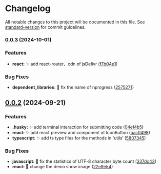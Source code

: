 # Changelog

All notable changes to this project will be documented in this file. See [standard-version](https://github.com/conventional-changelog/standard-version) for commit guidelines.

### [0.0.3](https://gitee.com/franky57/daily_demo/compare/v0.0.2...v0.0.3) (2024-10-01)


### Features

* **react:** ✨ add react-router、cdn of jsDelivr ([f7b04e1](https://gitee.com/franky57/daily_demo/commit/f7b04e1a27b66425dd0c193d7f5c816030c8c242))


### Bug Fixes

* **dependent_libraries:** 🐛 fix the name of nprogress ([2575271](https://gitee.com/franky57/daily_demo/commit/2575271d9f620d2b882e4f43246a8984c66c6991))

## [0.0.2](https://github.com/FC57/daily_demo/commit/f3ac905faafd7ba73595902ba1b63a5509305db9) (2024-09-21)

### Features

- **.husky:** ✨ add terminal interaction for submitting code ([04ef4b5](https://github.com/FC57/daily_demo/commit/04ef4b51b459b8de3cafa7fd0ef84f05998c0eea))
- **react:** ✨ add react preview and component of IconButton ([aac0498](https://github.com/FC57/daily_demo/commit/aac04980f32b27cdc7a9c077ca14952ad14a1473))
- **typescript:** ✨ add ts type files for the methods in 'utils' ([5807345](https://github.com/FC57/daily_demo/commit/58073453adf39b1e8e8a43ba785e8403fc3d3411))

### Bug Fixes

- **javascript:** 🐛 fix the statistics of UTF-8 character byte count ([337dc43](https://github.com/FC57/daily_demo/commit/337dc43b810d6d73c89bf2100938d52ab1b304c9))
- **react:** 🐛 change the demo show image ([22e9e54](https://github.com/FC57/daily_demo/commit/22e9e543e2d26874fa7e110b78c20608427195b6))
